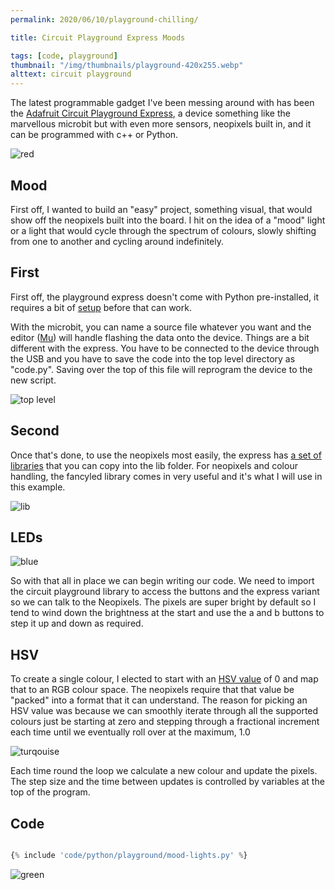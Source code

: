 ```yaml
---
permalink: 2020/06/10/playground-chilling/

title: Circuit Playground Express Moods

tags: [code, playground]
thumbnail: "/img/thumbnails/playground-420x255.webp"
alttext: circuit playground
---
```


The latest programmable gadget I've been messing around with has been the <a href="https://learn.adafruit.com/adafruit-circuit-playground-express/overview">Adafruit
Circuit Playground Express</a>, a device something like the marvellous microbit but with even more sensors, neopixels built in, and it can be programmed with c++ or
Python.

![red](/img/posts/playground-chilling/red.webp)

## Mood

First off, I wanted to build an "easy" project, something visual, that would show off the neopixels built into the board. I hit on the idea of a "mood" light or a light
that would cycle through the spectrum of colours, slowly shifting from one to another and cycling around indefinitely.

## First

First off, the playground express doesn't come with Python pre-installed, it requires a bit of <a href="https://learn.adafruit.com/adafruit-circuit-playground-express/updating-the-bootloader">setup</a> before that can work.

With the microbit, you can name a source file whatever you want and the editor (<a href="https://codewith.mu/">Mu</a>) will handle flashing the data onto the device. Things
are a bit different with the express. You have to be connected to the device through the USB and you have to save the code into the top level directory as "code.py". Saving over
the top of this file will reprogram the device to the new script.

![top level](/img/posts/playground-chilling/circuitpy.webp)

## Second

Once that's done, to use the neopixels most easily, the express has <a href="https://learn.adafruit.com/welcome-to-circuitpython/circuitpython-libraries">a set of libraries</a>
that you can copy into the lib folder. For neopixels and colour handling, the fancyled library comes in very useful and it's what I will use in this example.

![lib](/img/posts/playground-chilling/fancyled.webp)

## LEDs

![blue](/img/posts/playground-chilling/blue.webp)

So with that all in place we can begin writing our code. We need to import the circuit playground library to access the buttons and the express variant so we can
talk to the Neopixels. The pixels are super bright by default so I tend to wind down the brightness at the start and use the a and b buttons to step it up and down
as required.

## HSV

To create a single colour, I elected to start with an <a href="https://en.wikipedia.org/wiki/HSL_and_HSV">HSV value</a> of 0 and map that to an RGB colour space. The neopixels
require that that value be "packed" into a format that it can understand. The reason for picking an HSV value was because we can smoothly iterate through all the supported colours
just be starting at zero and stepping through a fractional increment each time until we eventually roll over at the maximum, 1.0

![turqouise](/img/posts/playground-chilling/turq.webp)

Each time round the loop we calculate a new colour and update the pixels. The step size and the time between updates is controlled by variables at the top of the program.

## Code

```python

{% include 'code/python/playground/mood-lights.py' %}

```

![green](/img/posts/playground-chilling/green.webp)
